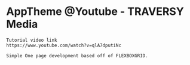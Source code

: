 # AppTheme @Youtube - TRAVERSY Media

    Tutorial video link 
    https://www.youtube.com/watch?v=qlA7dputiNc

    Simple One page development based off of FLEXBOXGRID.